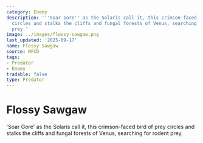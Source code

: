```yaml
---
category: Enemy
description: '''Soar Gore'' as the Solaris call it, this crimson-faced bird of prey
  circles and stalks the cliffs and fungal forests of Venus, searching for rodent
  prey.'
image: ../images/flossy-sawgaw.png
last_updated: '2025-09-17'
name: Flossy Sawgaw
source: WFCD
tags:
- Predator
- Enemy
tradable: false
type: Predator
---
```


# Flossy Sawgaw

'Soar Gore' as the Solaris call it, this crimson-faced bird of prey circles and stalks the cliffs and fungal forests of Venus, searching for rodent prey.

